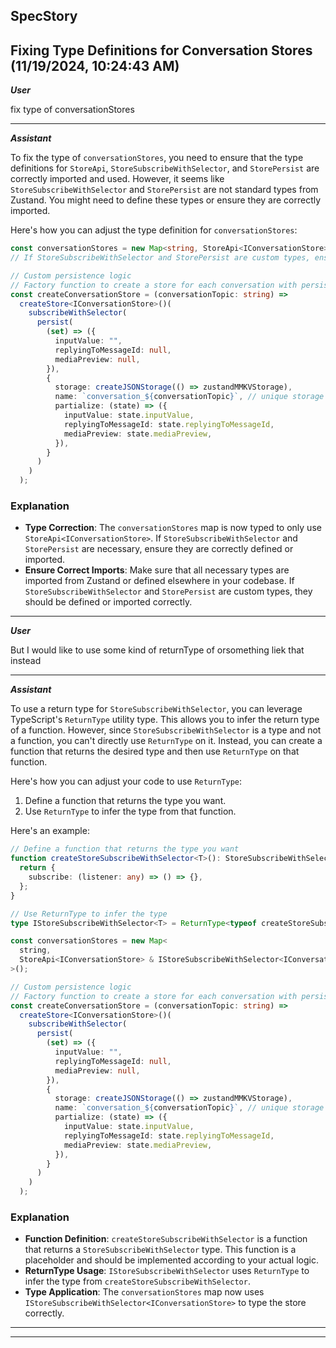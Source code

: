 ## SpecStory

## Fixing Type Definitions for Conversation Stores (11/19/2024, 10:24:43 AM)

_**User**_

fix type of conversationStores

---

_**Assistant**_

To fix the type of `conversationStores`, you need to ensure that the type definitions for `StoreApi`, `StoreSubscribeWithSelector`, and `StorePersist` are correctly imported and used. However, it seems like `StoreSubscribeWithSelector` and `StorePersist` are not standard types from Zustand. You might need to define these types or ensure they are correctly imported.

Here's how you can adjust the type definition for `conversationStores`:

```typescript:features/conversation/conversation-stores.ts
const conversationStores = new Map<string, StoreApi<IConversationStore>>();
// If StoreSubscribeWithSelector and StorePersist are custom types, ensure they are correctly defined or imported

// Custom persistence logic
// Factory function to create a store for each conversation with persistence
const createConversationStore = (conversationTopic: string) =>
  createStore<IConversationStore>()(
    subscribeWithSelector(
      persist(
        (set) => ({
          inputValue: "",
          replyingToMessageId: null,
          mediaPreview: null,
        }),
        {
          storage: createJSONStorage(() => zustandMMKVStorage),
          name: `conversation_${conversationTopic}`, // unique storage key for each conversation
          partialize: (state) => ({
            inputValue: state.inputValue,
            replyingToMessageId: state.replyingToMessageId,
            mediaPreview: state.mediaPreview,
          }),
        }
      )
    )
  );
```

### Explanation

- **Type Correction**: The `conversationStores` map is now typed to only use `StoreApi<IConversationStore>`. If `StoreSubscribeWithSelector` and `StorePersist` are necessary, ensure they are correctly defined or imported.
- **Ensure Correct Imports**: Make sure that all necessary types are imported from Zustand or defined elsewhere in your codebase. If `StoreSubscribeWithSelector` and `StorePersist` are custom types, they should be defined or imported correctly.

---

_**User**_


But I would like to use some kind of returnType of orsomething liek that instead

---

_**Assistant**_

To use a return type for `StoreSubscribeWithSelector`, you can leverage TypeScript's `ReturnType` utility type. This allows you to infer the return type of a function. However, since `StoreSubscribeWithSelector` is a type and not a function, you can't directly use `ReturnType` on it. Instead, you can create a function that returns the desired type and then use `ReturnType` on that function.

Here's how you can adjust your code to use `ReturnType`:

1. Define a function that returns the type you want.
2. Use `ReturnType` to infer the type from that function.

Here's an example:

```typescript:features/conversation/conversation-stores.ts
// Define a function that returns the type you want
function createStoreSubscribeWithSelector<T>(): StoreSubscribeWithSelector<T> {
  return {
    subscribe: (listener: any) => () => {},
  };
}

// Use ReturnType to infer the type
type IStoreSubscribeWithSelector<T> = ReturnType<typeof createStoreSubscribeWithSelector<T>>;

const conversationStores = new Map<
  string,
  StoreApi<IConversationStore> & IStoreSubscribeWithSelector<IConversationStore>
>();

// Custom persistence logic
// Factory function to create a store for each conversation with persistence
const createConversationStore = (conversationTopic: string) =>
  createStore<IConversationStore>()(
    subscribeWithSelector(
      persist(
        (set) => ({
          inputValue: "",
          replyingToMessageId: null,
          mediaPreview: null,
        }),
        {
          storage: createJSONStorage(() => zustandMMKVStorage),
          name: `conversation_${conversationTopic}`, // unique storage key for each conversation
          partialize: (state) => ({
            inputValue: state.inputValue,
            replyingToMessageId: state.replyingToMessageId,
            mediaPreview: state.mediaPreview,
          }),
        }
      )
    )
  );
```

### Explanation

- **Function Definition**: `createStoreSubscribeWithSelector` is a function that returns a `StoreSubscribeWithSelector` type. This function is a placeholder and should be implemented according to your actual logic.
- **ReturnType Usage**: `IStoreSubscribeWithSelector` uses `ReturnType` to infer the type from `createStoreSubscribeWithSelector`.
- **Type Application**: The `conversationStores` map now uses `IStoreSubscribeWithSelector<IConversationStore>` to type the store correctly.

---



---

